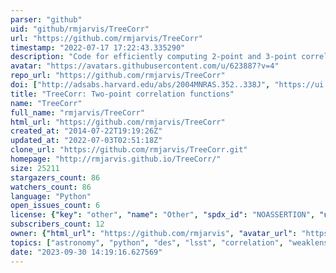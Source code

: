 ```yaml
---
parser: "github"
uid: "github/rmjarvis/TreeCorr"
url: "https://github.com/rmjarvis/TreeCorr"
timestamp: "2022-07-17 17:22:43.335290"
description: "Code for efficiently computing 2-point and 3-point correlation functions. For documentation, go to"
avatar: "https://avatars.githubusercontent.com/u/623887?v=4"
repo_url: "https://github.com/rmjarvis/TreeCorr"
doi: ["http://adsabs.harvard.edu/abs/2004MNRAS.352..338J", "https://ui.adsabs.harvard.edu/abs/2015ascl.soft08007J/abstract"]
title: "TreeCorr: Two-point correlation functions"
name: "TreeCorr"
full_name: "rmjarvis/TreeCorr"
html_url: "https://github.com/rmjarvis/TreeCorr"
created_at: "2014-07-22T19:19:26Z"
updated_at: "2022-07-03T02:51:18Z"
clone_url: "https://github.com/rmjarvis/TreeCorr.git"
homepage: "http://rmjarvis.github.io/TreeCorr/"
size: 25211
stargazers_count: 86
watchers_count: 86
language: "Python"
open_issues_count: 6
license: {"key": "other", "name": "Other", "spdx_id": "NOASSERTION", "url": null, "node_id": "MDc6TGljZW5zZTA="}
subscribers_count: 12
owner: {"html_url": "https://github.com/rmjarvis", "avatar_url": "https://avatars.githubusercontent.com/u/623887?v=4", "login": "rmjarvis", "type": "User"}
topics: ["astronomy", "python", "des", "lsst", "correlation", "weaklensing", "largescalestructure"]
date: "2023-09-30 14:19:16.627569"
---
```

